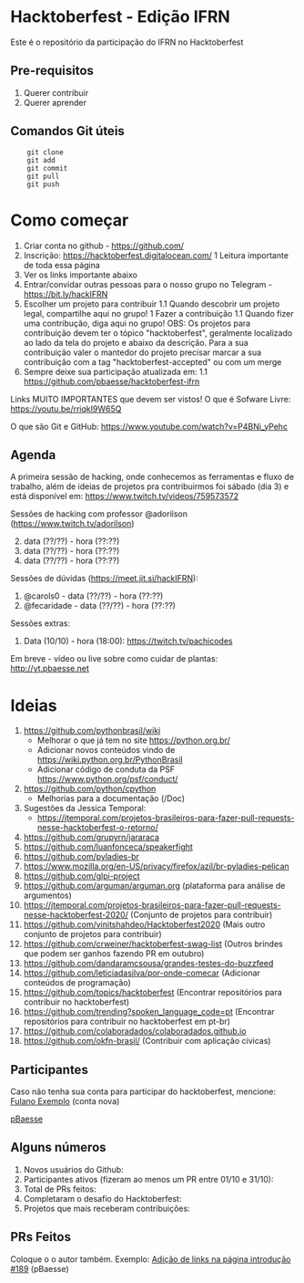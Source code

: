 # Hacktoberfest - Edição IFRN
Este é o repositório da participação do IFRN no Hacktoberfest 

## Pre-requisitos
1. Querer contribuir
1. Querer aprender

## Comandos Git úteis
```
    git clone
    git add
    git commit
    git pull
    git push
```
# Como começar

1. Criar conta no github - https://github.com/
1. Inscrição: https://hacktoberfest.digitalocean.com/
1 Leitura importante de toda essa página
1. Ver os links importante abaixo
1. Entrar/convidar outras pessoas para o nosso grupo no Telegram - https://bit.ly/hackIFRN
1. Escolher um projeto para contribuir 
1.1 Quando descobrir um projeto legal, compartilhe aqui no grupo!
1 Fazer a contribuição
1.1 Quando fizer uma contribução, diga aqui no grupo! OBS: Os projetos para 
contribuição devem ter o tópico "hacktoberfest", geralmente localizado ao 
lado da tela do projeto e abaixo da descrição. Para a sua contribuição valer
o mantedor do projeto precisar marcar a sua contribuição com a tag 
"hacktoberfest-accepted" ou com um merge
1. Sempre deixe sua participação atualizada em:
1.1 https://github.com/pbaesse/hacktoberfest-ifrn

Links MUITO IMPORTANTES que devem ser vistos!
O que é Sofware Livre:
https://youtu.be/rriqkI9W65Q

O que são Git e GitHub:
https://www.youtube.com/watch?v=P4BNi_yPehc

## Agenda

A primeira sessão de hacking, onde  conhecemos as ferramentas e fluxo de trabalho, além de ideias de projetos pra contribuirmos foi sábado (dia 3) e está disponível em: https://www.twitch.tv/videos/759573572

Sessões de hacking com professor @adorilson (https://www.twitch.tv/adorilson)

2. data (??/??) - hora (??:??)
2. data (??/??) - hora (??:??)
2. data (??/??) - hora (??:??)

Sessões de dúvidas (https://meet.jit.si/hackIFRN):
1. @carols0 - data (??/??) - hora (??:??)
1. @fecaridade - data (??/??) - hora (??:??)

Sessões extras:
1. Data (10/10) - hora (18:00): https://twitch.tv/pachicodes

Em breve - vídeo ou live sobre como cuidar de plantas: http://yt.pbaesse.net

# Ideias
1. https://github.com/pythonbrasil/wiki
    * Melhorar o que já tem no site https://python.org.br/ 
    * Adicionar novos conteúdos vindo de https://wiki.python.org.br/PythonBrasil
    * Adicionar código de conduta da PSF https://www.python.org/psf/conduct/
1. https://github.com/python/cpython
    * Melhorias para a documentação (/Doc)
1. Sugestões da Jessica Temporal:
    * https://jtemporal.com/projetos-brasileiros-para-fazer-pull-requests-nesse-hacktoberfest-o-retorno/
1. https://github.com/grupyrn/jararaca
1. https://github.com/luanfonceca/speakerfight
1. https://github.com/pyladies-br
1. https://www.mozilla.org/en-US/privacy/firefox/azil/br-pyladies-pelican
1. https://github.com/glpi-project
1. https://github.com/arguman/arguman.org (plataforma para análise de argumentos)
1. https://jtemporal.com/projetos-brasileiros-para-fazer-pull-requests-nesse-hacktoberfest-2020/ (Conjunto de projetos para contribuir)
1. https://github.com/vinitshahdeo/Hacktoberfest2020 (Mais outro conjunto de projetos para contribuir)
1. https://github.com/crweiner/hacktoberfest-swag-list (Outros brindes que podem ser ganhos fazendo PR em outubro)
1. https://github.com/dandaramcsousa/grandes-testes-do-buzzfeed
1. https://github.com/leticiadasilva/por-onde-comecar (Adicionar conteúdos de programação)
1. https://github.com/topics/hacktoberfest (Encontrar repositórios para contribuir no hacktoberfest)
1. https://github.com/trending?spoken_language_code=pt (Encontrar repositórios para contribuir no hacktoberfest em pt-br)
1. https://github.com/colaboradados/colaboradados.github.io
1. https://github.com/okfn-brasil/ (Contribuir com aplicação cívicas)

## Participantes
Caso não tenha sua conta para participar do hacktoberfest, mencione:
[Fulano Exemplo](https://github.com/exemplo) (conta nova)


[pBaesse](https://github.com/pbaesse)

## Alguns números

1. Novos usuários do Github:
2. Participantes ativos (fizeram ao menos um PR entre 01/10 e 31/10):
3. Total de PRs feitos:
4. Completaram o desafio do Hacktoberfest:
5. Projetos que mais receberam contribuições: 

## PRs Feitos
Coloque o o autor também. 
Exemplo: [Adição de links na página introdução #189](https://github.com/pythonbrasil/wiki/pull/189) (pBaesse)
